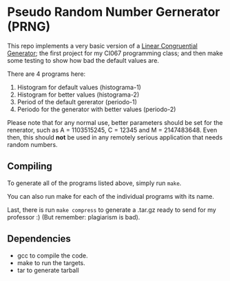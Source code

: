 # Pseudo Random Number Gernerator (PRNG)

This repo implements a very basic version of a [Linear Congruential Generator](https://en.wikipedia.org/wiki/Linear_congruential_generator);
the first project for my CI067 programming class; and then make some testing to show how bad the default values are.

There are 4 programs here:

1. Histogram for default values (histograma-1)
2. Histogram for better values (histograma-2)
3. Period of the default gererator (periodo-1)
4. Periodo for the generator with better values (periodo-2)


Please note that for any normal use, better parameters should be set for the renerator, such as A = 1103515245, C = 12345 and M = 2147483648.
Even then, this should **not** be used in any remotely serious application that needs random numbers.

## Compiling

To generate all of the programs listed above, simply run `make`.

You can also run make for each of the individual programs with its name.

Last, there is run `make compress` to generate a .tar.gz ready to send for my professor :) (But remember: plagiarism is bad).

## Dependencies

* gcc to compile the code.
* make to run the targets.
* tar to generate tarball

